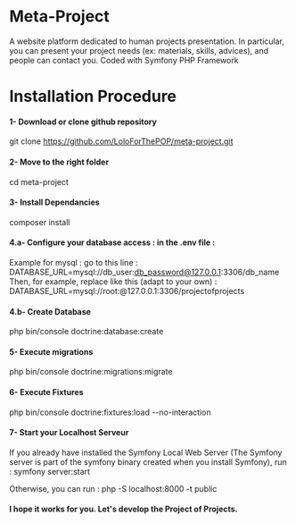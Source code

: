 # Meta-Project
A website platform dedicated to human projects presentation. In particular, you can present your project needs (ex: materials, skills, advices), and people can contact you. Coded with Symfony PHP Framework



# Installation Procedure 
	
#### 1- Download or clone github repository
git clone https://github.com/LoloForThePOP/meta-project.git

#### 2- Move to the right folder
cd meta-project

#### 3- Install Dependancies
composer install

#### 4.a- Configure your database access : in the .env file :
Example for mysql : go to this line : DATABASE_URL=mysql://db_user:db_password@127.0.0.1:3306/db_name \
Then, for example, replace like this (adapt to your own) : DATABASE_URL=mysql://root:@127.0.0.1:3306/projectofprojects

#### 4.b- Create Database
php bin/console doctrine:database:create

#### 5- Execute migrations
php bin/console doctrine:migrations:migrate

#### 6- Execute Fixtures
php bin/console doctrine:fixtures:load --no-interaction

#### 7- Start your Localhost Serveur
If you already have installed the Symfony Local Web Server (The Symfony server is part of the symfony binary created when you install Symfony), run : symfony server:start 

Otherwise, you can run : php -S localhost:8000 -t public


#### I hope it works for you. Let's develop the Project of Projects.
